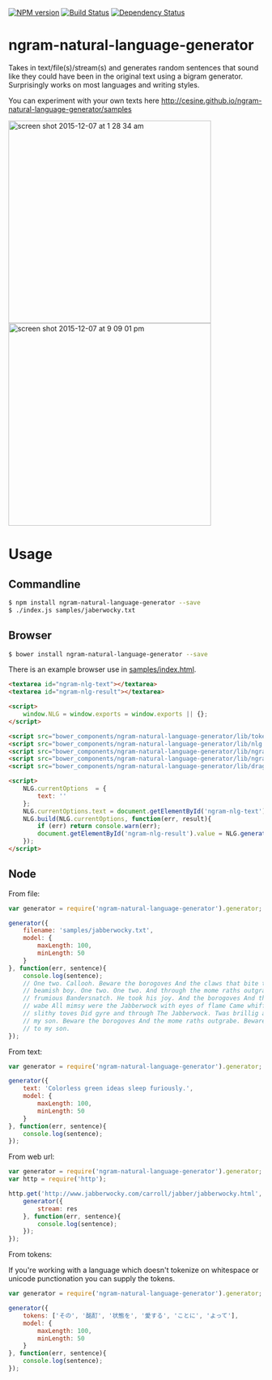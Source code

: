 [![NPM version][npm-image]][npm-url] [![Build Status][travis-image]][travis-url] [![Dependency Status][daviddm-url]][daviddm-image]

# ngram-natural-language-generator

Takes in text/file(s)/stream(s) and generates random sentences that sound like they could have been in the original text using a bigram generator. Surprisingly works on most languages and writing styles.

You can experiment with your own texts here http://cesine.github.io/ngram-natural-language-generator/samples

<img width="400" alt="screen shot 2015-12-07 at 1 28 34 am" src="https://cloud.githubusercontent.com/assets/196199/11620487/74c0a5ca-9c81-11e5-8598-860556569205.png">
<img width="400" alt="screen shot 2015-12-07 at 9 09 01 pm" src="https://cloud.githubusercontent.com/assets/196199/11645948/9fbc08c8-9d26-11e5-81af-07591e4e2501.png">


# Usage

## Commandline

```bash
$ npm install ngram-natural-language-generator --save
$ ./index.js samples/jaberwocky.txt
```

## Browser

```bash
$ bower install ngram-natural-language-generator --save
```

There is an example browser use in [samples/index.html](samples/index.html).

```html
<textarea id="ngram-nlg-text"></textarea>
<textarea id="ngram-nlg-result"></textarea>

<script>
	window.NLG = window.exports = window.exports || {};
</script>

<script src="bower_components/ngram-natural-language-generator/lib/tokenizer.js"></script>
<script src="bower_components/ngram-natural-language-generator/lib/nlg.js"></script>
<script src="bower_components/ngram-natural-language-generator/lib/ngrams.js"></script>
<script src="bower_components/ngram-natural-language-generator/lib/ngram-nlg.js"></script>
<script src="bower_components/ngram-natural-language-generator/lib/drag-and-drop-file-upload.js"></script>

<script>
	NLG.currentOptions  = {
		text: ''
	};
	NLG.currentOptions.text = document.getElementById('ngram-nlg-text').value;
	NLG.build(NLG.currentOptions, function(err, result){
		if (err) return console.warn(err);
		document.getElementById('ngram-nlg-result').value = NLG.generate(NLG.currentOptions.model);
	});
</script>

```

## Node

From file:

```javascript
var generator = require('ngram-natural-language-generator').generator;

generator({
	filename: 'samples/jabberwocky.txt',
	model: {
		maxLength: 100,
		minLength: 50
	}
}, function(err, sentence){
	console.log(sentence);
	// One two. Callooh. Beware the borogoves And the claws that bite the Jabberwock my
	// beamish boy. One two. One two. And through the mome raths outgrabe. And stood The
	// frumious Bandersnatch. He took his joy. And the borogoves And the claws that bite the
	// wabe All mimsy were the Jabberwock with eyes of flame Came whiffling through and the
	// slithy toves Did gyre and through The Jabberwock. Twas brillig and shun The Jabberwock
	// my son. Beware the borogoves And the mome raths outgrabe. Beware the Jabberwock. Come
	// to my son.
});
```

From text:

```javascript
var generator = require('ngram-natural-language-generator').generator;

generator({
	text: 'Colorless green ideas sleep furiously.',
	model: {
		maxLength: 100,
		minLength: 50
	}
}, function(err, sentence){
	console.log(sentence);
});
```

From web url:

```javascript
var generator = require('ngram-natural-language-generator').generator;
var http = require('http');

http.get('http://www.jabberwocky.com/carroll/jabber/jabberwocky.html', function(res) {
	generator({
		stream: res
	}, function(err, sentence){
		console.log(sentence);
	});
});

```

From tokens:

If you're working with a language which doesn't tokenize on whitespace or unicode punctionation you can supply the tokens.


```javascript
var generator = require('ngram-natural-language-generator').generator;

generator({
	tokens: ['その', '酩酊', '状態を', '愛する', 'ことに', 'よって'],
	model: {
		maxLength: 100,
		minLength: 50
	}
}, function(err, sentence){
	console.log(sentence);
});
```

[npm-url]: https://npmjs.org/package/ngram-natural-language-generator
[npm-image]: https://badge.fury.io/js/ngram-natural-language-generator.svg
[travis-url]: https://travis-ci.org/cesine/ngram-natural-language-generator
[travis-image]: https://travis-ci.org/cesine/ngram-natural-language-generator.svg?branch=master
[daviddm-url]: https://david-dm.org/cesine/ngram-natural-language-generator.svg?theme=shields.io
[daviddm-image]: https://david-dm.org/cesine/ngram-natural-language-generator

